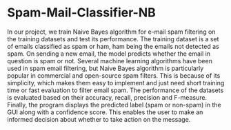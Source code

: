 # Spam-Mail-Classifier-NB
In our project, we train Naive Bayes algorithm for e-mail spam filtering on the training datasets and test its performance. The training dataset is a set of emails classified as spam or ham, ham being the emails not detected as spam. On sending a new email, the model predicts whether the email in question is spam or not. 
Several machine learning algorithms have been used in spam email filtering, but Naive Bayes algorithm is particularly popular in commercial and open-source spam filters. This is because of its simplicity, which makes them easy to implement and just need short training time or fast evaluation to filter email spam. The performance of the datasets is evaluated based on their accuracy, recall, precision and F-measure.
Finally, the program displays the predicted label (spam or non-spam) in the GUI along with a confidence score. This enables the user to make an informed decision about whether to take action on the message.
